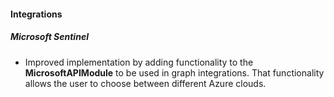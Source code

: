 
#### Integrations

##### Microsoft Sentinel

- Improved implementation by adding functionality to the **MicrosoftAPIModule** to be used in graph integrations. That functionality allows the user to choose between different Azure clouds.
